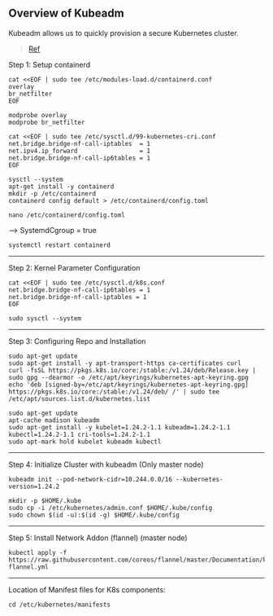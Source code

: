 ## Overview of Kubeadm

Kubeadm allows us to quickly provision a secure Kubernetes cluster.

> [Ref](https://github.com/zealvora/certified-kubernetes-security-specialist/blob/main/domain-1-cluster-setup/kubeadm.md)

Step 1: Setup containerd

```shell
cat <<EOF | sudo tee /etc/modules-load.d/containerd.conf
overlay
br_netfilter
EOF

modprobe overlay
modprobe br_netfilter

cat <<EOF | sudo tee /etc/sysctl.d/99-kubernetes-cri.conf
net.bridge.bridge-nf-call-iptables  = 1
net.ipv4.ip_forward                 = 1
net.bridge.bridge-nf-call-ip6tables = 1
EOF
```

```shell
sysctl --system
apt-get install -y containerd
mkdir -p /etc/containerd
containerd config default > /etc/containerd/config.toml
```

```shell
nano /etc/containerd/config.toml
```

--> SystemdCgroup = true

```shell
systemctl restart containerd
```

---

Step 2: Kernel Parameter Configuration

```shell
cat <<EOF | sudo tee /etc/sysctl.d/k8s.conf
net.bridge.bridge-nf-call-ip6tables = 1
net.bridge.bridge-nf-call-iptables = 1
EOF

sudo sysctl --system
```

---

Step 3: Configuring Repo and Installation

```shell
sudo apt-get update
sudo apt-get install -y apt-transport-https ca-certificates curl
curl -fsSL https://pkgs.k8s.io/core:/stable:/v1.24/deb/Release.key | sudo gpg --dearmor -o /etc/apt/keyrings/kubernetes-apt-keyring.gpg
echo 'deb [signed-by=/etc/apt/keyrings/kubernetes-apt-keyring.gpg] https://pkgs.k8s.io/core:/stable:/v1.24/deb/ /' | sudo tee /etc/apt/sources.list.d/kubernetes.list
```

```shell
sudo apt-get update
apt-cache madison kubeadm
sudo apt-get install -y kubelet=1.24.2-1.1 kubeadm=1.24.2-1.1 kubectl=1.24.2-1.1 cri-tools=1.24.2-1.1
sudo apt-mark hold kubelet kubeadm kubectl
```

---

Step 4: Initialize Cluster with kubeadm (Only master node)

```shell
kubeadm init --pod-network-cidr=10.244.0.0/16 --kubernetes-version=1.24.2
```

```shell
mkdir -p $HOME/.kube
sudo cp -i /etc/kubernetes/admin.conf $HOME/.kube/config
sudo chown $(id -u):$(id -g) $HOME/.kube/config
```

---

Step 5: Install Network Addon (flannel) (master node)

```shell
kubectl apply -f https://raw.githubusercontent.com/coreos/flannel/master/Documentation/kube-flannel.yml
```

---

Location of Manifest files for K8s components:

```shell
cd /etc/kubernetes/manifests
```
